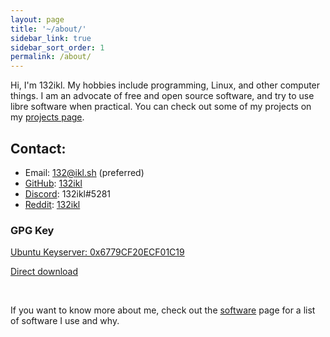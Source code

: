 ```yaml
---
layout: page
title: '~/about/'
sidebar_link: true
sidebar_sort_order: 1
permalink: /about/
---
```


Hi, I'm 132ikl. My hobbies include programming, Linux, and other computer things. I am an advocate of free and open source software, and try to use libre software when practical. You can check out some of my projects on my [projects page](/projects).

## Contact:
* Email: [132@ikl.sh](mailto:132@ikl.sh) (preferred)
* [GitHub](https://github.com): [132ikl](https://github.com/132ikl)
* [Discord](https://discordapp.com): 132ikl#5281
* [Reddit](https://reddit.com/): [132ikl](https://reddit.com/u/132ikl)

### GPG Key

[Ubuntu Keyserver: 0x6779CF20ECF01C19](https://keyserver.ubuntu.com/pks/lookup?op=get&search=0x6779CF20ECF01C19)

[Direct download](/media/public.key)

&nbsp;

If you want to know more about me, check out the [software](/software) page for a list of software I use and why.

